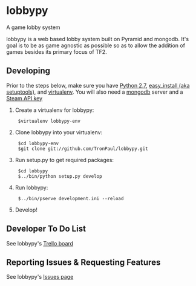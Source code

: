 lobbypy
=======

A game lobby system

lobbypy is a web based lobby system built on Pyramid and mongodb.  It's goal is to 
be as game agnostic as possible so as to allow the addition of games besides its primary focus of TF2.

Developing
----------

Prior to the steps below, make sure you have [Python 2.7](http://www.python.org/download/),
[easy_install (aka setuptools)](http://pypi.python.org/pypi/setuptools/), and
[virtualenv](http://pypi.python.org/pypi/virtualenv/).  You will also need a
[mongodb](http://www.mongodb.org/) server and a [Steam API key](http://steamcommunity.com/dev/apikey)

1. Create a virtualenv for lobbypy:

        $virtualenv lobbypy-env

2. Clone lobbypy into your virtualenv:

        $cd lobbypy-env
        $git clone git://github.com/TronPaul/lobbypy.git

3. Run setup.py to get required packages:

        $cd lobbypy
        $../bin/python setup.py develop

4. Run lobbypy:

        $../bin/pserve development.ini --reload

5. Develop!

Developer To Do List
--------------------

See lobbypy's [Trello board](https://trello.com/b/g6qXAm1M)

Reporting Issues & Requesting Features
--------------------------------------

See lobbypy's [Issues page](https://github.com/TronPaul/lobbypy/issues)
